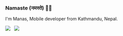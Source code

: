 ###  Namaste (नमस्ते) 🙏🏽

I'm Manas, Mobile developer from  Kathmandu, Nepal. 

<a href="https://github.com/thmsgbrt" target="_blank"><img src="https://img.shields.io/badge/Gmail-D14836?style=for-the-badge&logo=gmail&logoColor=white"></a> &nbsp; <img src="https://img.shields.io/badge/Telegram-2CA5E0?style=for-the-badge&logo=telegram&logoColor=white">


<!--
**manas-raj-shrestha/manas-raj-shrestha** is a ✨ _special_ ✨ repository because its `README.md` (this file) appears on your GitHub profile.

Here are some ideas to get you started:

- 🔭 I’m currently working on ...
- 🌱 I’m currently learning ...
- 👯 I’m looking to collaborate on ...
- 🤔 I’m looking for help with ...
- 💬 Ask me about ...
- 📫 How to reach me: ...
- 😄 Pronouns: ...
- ⚡ Fun fact: ...
-->
